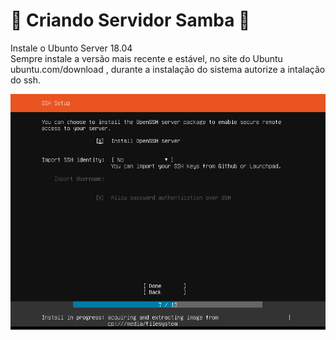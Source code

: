 # :file_folder: Criando Servidor Samba :file_folder:

Instale o Ubunto Server 18.04  
Sempre instale a versão mais recente e estável, no site do Ubuntu ubuntu.com/download , durante a instalação do sistema autorize a intalação do ssh.

![Legenda](https://github.com/CaioFranzo/Server_Samba/blob/master/SSH_install.PNG?raw=true)  


